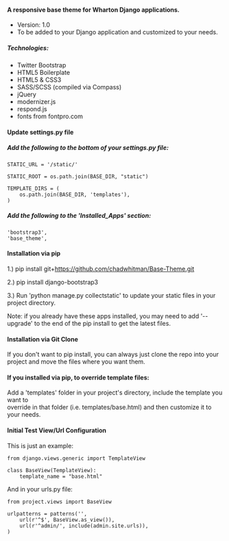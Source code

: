 #### A responsive base theme for Wharton Django applications.
- Version: 1.0
- To be added to your Django application and customized to your needs.

##### Technologies: 
- Twitter Bootstrap
- HTML5 Boilerplate 
- HTML5 & CSS3
- SASS/SCSS (compiled via Compass)
- jQuery
- modernizer.js
- respond.js
- fonts from fontpro.com

#### Update settings.py file

##### Add the following to the bottom of your settings.py file:

<pre><code>STATIC_URL = '/static/'

STATIC_ROOT = os.path.join(BASE_DIR, "static")

TEMPLATE_DIRS = (
    os.path.join(BASE_DIR, 'templates'),
)
</code></pre>

##### Add the following to the 'Installed_Apps' section: 

<pre><code>'bootstrap3',
'base_theme',
</code></pre>

#### Installation via pip

1.) pip install git+https://github.com/chadwhitman/Base-Theme.git

2.) pip install django-bootstrap3 

3.) Run 'python manage.py collectstatic' to update your static files in your project directory.

Note: if you already have these apps installed, you may need to add '--upgrade' to the end of the pip install
to get the latest files.

#### Installation via Git Clone

If you don't want to pip install, you can always just clone the repo into your project and move
the files where you want them.

#### If you installed via pip, to override template files:
		
Add a 'templates' folder in your project's directory, include the template you want to <br />
override in that folder (i.e. templates/base.html) and then customize it to your needs.

#### Initial Test View/Url Configuration

This is just an example:

<pre><code>from django.views.generic import TemplateView

class BaseView(TemplateView):
    template_name = "base.html"
</code></pre>
    
And in your urls.py file:

<pre><code>from project.views import BaseView

urlpatterns = patterns('',
    url(r'^$', BaseView.as_view()),
    url(r'^admin/', include(admin.site.urls)),
)
</code></pre> 